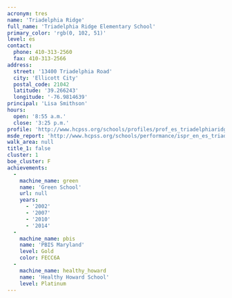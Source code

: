 ```yaml
---
acronym: tres
name: 'Triadelphia Ridge'
full_name: 'Triadelphia Ridge Elementary School'
primary_color: 'rgb(0, 102, 51)'
level: es
contact:
  phone: 410-313-2560
  fax: 410-313-2566
address:
  street: '13400 Triadelphia Road'
  city: 'Ellicott City'
  postal_code: 21042
  latitude: '39.266243'
  longitude: '-76.9814639'
principal: 'Lisa Smithson'
hours:
  open: '8:55 a.m.'
  close: '3:25 p.m.'
profile: 'http://www.hcpss.org/schools/profiles/prof_es_triadelphiaridge.pdf'
msde_report: 'http://www.hcpss.org/schools/performance/ispr_en_es_triadelphiaridge.pdf'
walk_area: null
title_1: false
cluster: 1
boe_cluster: F
achievements:
  -
    machine_name: green
    name: 'Green School'
    url: null
    years:
      - '2002'
      - '2007'
      - '2010'
      - '2014'
  -
    machine_name: pbis
    name: 'PBIS Maryland'
    level: Gold
    color: FECC6A
  -
    machine_name: healthy_howard
    name: 'Healthy Howard School'
    level: Platinum
---
```

